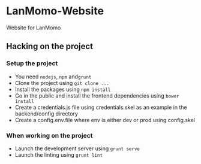# LanMomo-Website
Website for LanMomo

## Hacking on the project

### Setup the project
 * You need `nodejs`, `npm` and`grunt`
 * Clone the project using `git clone ...`
 * Install the packages using `npm install`
 * Go in the public and install the frontend dependencies using `bower install`
 * Create a credentials.js file using credentials.skel as an example in the backend/config directory
 * Create a config.env.file where env is either dev or prod using config.skel

### When working on the project

* Launch the development server using `grunt serve`
* Launch the linting using `grunt lint`
